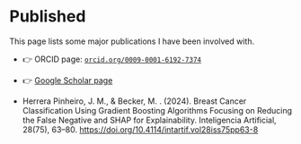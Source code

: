 # Published

This page lists some major publications I have been involved with.

- 👉 ORCID page: [`orcid.org/0009-0001-6192-7374`](https://orcid.org/0009-0001-6192-7374)
- 👉 [Google Scholar page](https://scholar.google.com/citations?user=bXATl38AAAAJ&hl=pt-BR&oi=sra)


- Herrera Pinheiro, J. M., & Becker, M. . (2024). Breast Cancer Classification Using Gradient Boosting Algorithms Focusing on Reducing the False Negative and SHAP for Explainability. Inteligencia Artificial, 28(75), 63–80. https://doi.org/10.4114/intartif.vol28iss75pp63-8

```{include} __auto__/publications.txt
```